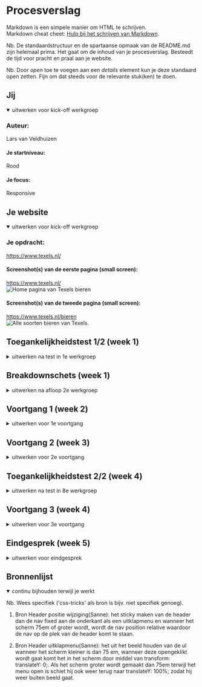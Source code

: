 # Procesverslag
Markdown is een simpele manier om HTML te schrijven.  
Markdown cheat cheet: [Hulp bij het schrijven van Markdown](https://github.com/adam-p/markdown-here/wiki/Markdown-Cheatsheet).

Nb. De standaardstructuur en de spartaanse opmaak van de README.md zijn helemaal prima. Het gaat om de inhoud van je procesverslag. Besteedt de tijd voor pracht en praal aan je website.

Nb. Door *open* toe te voegen aan een *details* element kun je deze standaard open zetten. Fijn om dat steeds voor de relevante stuk(ken) te doen.





## Jij

<details open>
  <summary>uitwerken voor kick-off werkgroep</summary>

  ### Auteur:
  Lars van Veldhuizen

  #### Je startniveau:
  Rood

  #### Je focus:
  Responsive
 
</details>





## Je website

<details open>
  <summary>uitwerken voor kick-off werkgroep</summary>

  ### Je opdracht:
  https://www.texels.nl/

  #### Screenshot(s) van de eerste pagina (small screen): 
  https://www.texels.nl/  
  <img src="Screenshots_Site/Texels.png" width="375px" alt="Home pagina van Texels bieren">

  #### Screenshot(s) van de tweede pagina (small screen):
  https://www.texels.nl/bieren  
  <img src="Screenshots_Site/Bieren.png" width="375px" alt="Alle soorten bieren van Texels.">
 
</details>



## Toegankelijkheidstest 1/2 (week 1)

<details>
  <summary>uitwerken na test in 1e werkgroep</summary>

  ### Bevindingen
  Lijst met je bevindingen die in de test naar voren kwamen:

  -	De site is redelijk simpel gehouden waardoor het voor iemand met concentratieproblemen goed te doen is.

  #### Screenreader
  -	Screen reader is goed maar skipt alle afbeeldingen

  Hier een omschrijving van hoe het opgelost kan worden (met indien nodig afbeeldingen)
  -	Een var aan de afbeelding toevoegen


  #### Muis en Toetsenbord 
  Hier korte omschrijving (met indien nodig afbeeldingen)
  - Site werkt goed door er doorheen te tabben.

  Hier een omschrijving van hoe het opgelost kan worden (met indien nodig afbeeldingen)


  #### Motoriek (shocks, elastiekjes)
  -	Er is weinig content ten opzichte van ruimte daardoor staat alles heel erg uit elkaar. Voor iemand met Parkinson duurt het dan erg lang voordat hij door de site heen is.

  Hier een omschrijving van hoe het opgelost kan worden (met indien nodig afbeeldingen)
  Minder content per pagina of een navigatie onder de header om sneller naar de secties te gaan.


  #### Visueel (brillen, contrast, kleurenblind, dark/light). 
  -	Leesbaarheid is goed op de links na, contrast slecht bij links.
  -	Sommige plaatjes kunnen misschien wat groter/duidelijker.
  -	Tekst in invulvelden en invulvelden is laag en niet leesbaarheid genoeg.
  -	NL in de header niet leesbaar en te dicht op de andere links
  -	Onze hardlopers, is het contrast van de vlakken met de achtergrond te laag
  -	Disabled button 
  -	De hover van buttons is af en toe niet goed zichtbaar

  -	disabled button niet goed zichtbaar 
  -	Protanopia: Links niet goed zichtbaar ten opzichte van de achterkant  
  -	Achromatopsia: Buttons niet herkenbaar en links ook niet en taal instellen



  Hier een omschrijving van hoe het opgelost kan worden (met indien nodig afbeeldingen)
  Contrast vergroten, meer verschil in hover/focus/active states

</details>



## Breakdownschets (week 1)

<details>
  <summary>uitwerken na afloop 2e werkgroep</summary>

  ### de hele pagina: 
  <img src="readme-images/HTML_attributen.jpg" width="375px" alt="breakdown van de hele pagina">

  ### dynamisch deel (bijv menu): 
  <img src="readme-images/HTML_attributen2.jpg" width="375px" alt="breakdown van een dynamisch deel">


</details>





## Voortgang 1 (week 2)

<details>
  <summary>uitwerken voor 1e voortgang</summary>

  ### Stand van zaken
  Ik had nog niet echt last van moeilijkheden qua coderen, de html had ik goed gestructureerd.
  Wel had ik nog wat problemen met het linken van mijn achtergrondafbeeldingen. Ook vind ik het nog
  lastig om mijn css goed te structureren.


  ### Agenda voor meeting
  samen met je groepje opstellen

  | student 1      | student 2          | student 3    | student 4        |
  | ---            | ---                | ---          | ---              |
  | - Hoe kan ik het beste mijn css structureren?  | en dit             | en ik dit    | en dan ik dat    |
  | - background-image werkt niet, waar ligt dat aan? | dit als er tijd is | nog een punt | dit wil ik zeker |
  | - Is het gebruikelijk om af te wisselen in display grid en flex?        | ...                | ...          | ...              |


  ### Verslag van meeting
  hier na afloop snel de uitkomsten van de meeting vastleggen
  - Je kan gebruik maken van een hulplijst van Sanne
  - Image niet goed gelinkt 



</details>





## Voortgang 2 (week 3)

<details>
  <summary>uitwerken voor 2e voortgang</summary>

  ### Stand van zaken
  De menu was wat lastiger om te maken maar met een beetje ondersteuning van Sanne ging het
  uiteindelijk wel. Ook ben ik begonnen met de productensectie maar de buttons bleven uitsteken.

  <img src="readme-images/Producten.jpg" width="375px" alt="uitomst opdracht 1">

  ### Agenda voor meeting
  samen met je groepje opstellen

  | Lars    | student 2          | student 3    | student 4        |
  | ---            | ---                | ---          | ---              |
  | - Hoe kan ik het beste mijn links uitlijnen ten opzichte van?  | en dit             | en ik dit    | en dan ik dat    |
  | - De icons kan ik het beste met noun project worden gelinkt toch? | dit als er tijd is | nog een punt | dit wil ik zeker |
  | - Hoe kan ik het beste de uitklapmenu's opbouwen          | ...                | ...          | ...              |
  | - Hoe komt texels beleving recht onder elkaar als het scherm kleiner wordt?         | ...                | ...          | ...              |


  ### Verslag van meeting
  hier na afloop snel de uitkomsten van de meeting vastleggen

  - opschrijven waar je hulp bij gehad hebt als bronnen
  - bronnenlijst toevoegen
  - image naar img veranderen
  - images alt tekst geven
  - let op dubbele css


</details>





## Toegankelijkheidstest 2/2 (week 4)

<details>
  <summary>uitwerken na test in 8e werkgroep</summary>

  ### Bevindingen
  Lijst met je bevindingen die in de test naar voren kwamen (geef ook aan wat er verbeterd is):
  - Het responsive maken van de header waardoor er geen woorden meer wegvallen
  - active states toegevoegt aan de buttons en a's.
  - Ook de focus states zijn verbeterd waardoor ze beter zichtbaar zijn.


  #### Screenreader
  Hier korte omschrijving (met indien nodig afbeeldingen)
  De screenreader werkt goed. 

  Hier een omschrijving van hoe het opgelost kan worden (met indien nodig afbeeldingen)
  Er kan worden genavigeerd door verschillende elementen, maar ook headers etc.. Door semantisch coderen


  #### Muis en Toetsenbord 
  Hier korte omschrijving (met indien nodig afbeeldingen)
  Ook door de site tabben gaat goed.

  Hier een omschrijving van hoe het opgelost kan worden (met indien nodig afbeeldingen)
  Semantisch coderen


  #### Motoriek (shocks, elastiekjes)
  Hier korte omschrijving (met indien nodig afbeeldingen)
  Het is een redelijk overzichtelijke en simpele site waardoor hier weinig voor aangepast hoefte te worden.

  Hier een omschrijving van hoe het opgelost kan worden (met indien nodig afbeeldingen)
  De site is voor dit stuk voornamelijk hetzelfde gehouden alleen is de pagina ingekort.

  #### Visueel (brillen, contrast, kleurenblind, dark/light). 
  Hier korte omschrijving (met indien nodig afbeeldingen)
  Alle kleuren zijn zodanig aangepast zodat alles goed leesbaar is. 

  Hier een omschrijving van hoe het opgelost kan worden (met indien nodig afbeeldingen)
  Dit onder andere door middel van duidelijke :focus, :hover, :active states

</details>





## Voortgang 3 (week 4)

<details>
  <summary>uitwerken voor 3e voortgang</summary>

  ### Stand van zaken
  hier dit ging goed & dit was lastig (neem ook screenshots op van delen van je website en code)
  Het coderen in zijn algemeen ging eigenlijk wel goed, soms vergeet ik alleen te beginnen met het ontwerp in het klein.
  Ook moet ik het nog beter leren begrijpen, qua media query. Ook twijfel ik af en toe of ik wel een div mag gebruiken.
  Bij het maken van het formulier ben ik ook nog tegen een aantal dingen aangelopen.
  <img src="readme-images/Formulier.jpg" width="375px" alt="uitomst opdracht 1">

  ### Agenda voor meeting
  samen met je groepje opstellen

  | LARS      | BRYAN       |   ZENNAY   | student 4        |
  | ---            | ---                | ---          | ---              |
  | - Hoe krijg ik een andere kleur outline geven  | - kan ik 2 style sheet gebruiken of moet ik meteen 3 gebruiken?             | - Hoe kan ik mijn site responsive maken en de portfolio blokken naast elkaar zetten als het scherm groter word
   | en dan ik dat    |
  | - Hoe kan ik het beste de tekst na het aanvink vakje plaatsen| - ziet mijn html en css code er to nu toe er goed uit?  | - Hoe krijg ik een streepje achter mijn tekst zoals eerst.| dit wil ik zeker |
  | - Hoe krijg ik het voor elkaar om een button disabled te maken en vervolgens, abled te maken als er op de aanvinkinput wordt      geklikt?           | - hoe verandere ik de kleur van de svg bestand in css               | - Hoe krijg ik mijn svg logo mooi in het scherm.       | ...              |

  ### Verslag van meeting
  hier na afloop snel de uitkomsten van de meeting vastleggen

  - maak gebruik van een border
  - geen hr's dat is vieze code maak gebruik van :after of border-bottom
  - button op disabled zetten en vervolgens via javascript de functie te maken dat als de checkbox wordt aangevinkt, dat dan de button enabled wordt.

</details>





## Eindgesprek (week 5)

<details>
  <summary>uitwerken voor eindgesprek</summary>

  ### Je uitkomst - karakteristiek screenshots:
  <img src="readme-images/responsive2.jpg" width="375px" alt="uitkomst opdracht 1">
  <img src="readme-images/Bierenpagina.jpg" width="375px" alt="uitkomst opdracht 1">


  ### Dit ging goed/Heb ik geleerd: 
  Ik heb vooral geleerd om een website responsive te maken, nou was dit ook de keuze voor mijn opdracht. Het gaat nu meer uit mijn hoofd dan dat ik telkens moet kijken wat er ook elkaar moet staan. Ik weet meer termen uit mijn hoofd, weet goed antwoord te geven op vragen over de code en weet fouten vaak sneller en zelf op te lossen. Daarnaast als iemand met een oplossing komt voor een probleem, begrijp ik zelf ook gelijk wat oplossing inhoudt.

  <img src="readme-images/responsive,jpg" width="375px" alt="mobile responsive">
  <img src="readme-images/responsive2.jpg" width="375px" alt="desktop responsive">



  ### Dit was lastig/Is niet gelukt:
  Kleine dingetjes/slordigheden zoals: 
  - De play button op de homepagina met de bijbehorende popup video.
  - Focus state bij bepaalde stukken niet te zien door dezelfde achtergrond.

  Maar wat ik vooral lastig vond, maar wel gelukt is waren:
  - De responsive header plus uitschuifmenu
  - :after styling voor de secties
  - en dingen op de juiste positie zetten 

  <img src="readme-images/youtube_play.jpg" width="375px" alt="youtube filmpje + button">

  <img src="readme-images/header.jpg" width="375px" alt="header">
  <img src="readme-images/header_smallscreen.jpg" width="375px" alt="header mobile">
  <img src="readme-images/header_uitgeklapt.jpg" width="375px" alt="header uitgeklapt">

  <img src="readme-images/positionering.jpg" width="375px" alt="positionering vlak">
</details>





## Bronnenlijst

<details open>
  <summary>continu bijhouden terwijl je werkt</summary>

  Nb. Wees specifiek ('css-tricks' als bron is bijv. niet specifiek genoeg).

  1. Bron Header positie wijziging(Sanne): het sticky maken van de header dan de nav fixed aan de onderkant als een uitklapmenu en wanneer het scherm 75em of groter wordt, wordt de nav position relative waardoor de nav op de plek van de header komt te staan.

  2. Bron Header uitklapmenu(Sanne): het uit het beeld houden van de ul wanneer het scherm kleiner is dan 75 em, wanneer deze opengeklikt wordt gaat komt het in het scherm door middel van transform: translateY: 0;. Als het scherm groter wordt gemaakt dan 75em terwijl het menu open is schiet hij ook weer terug naar translateY: 100%; zodat hij weer buiten beeld gaat.

</details>